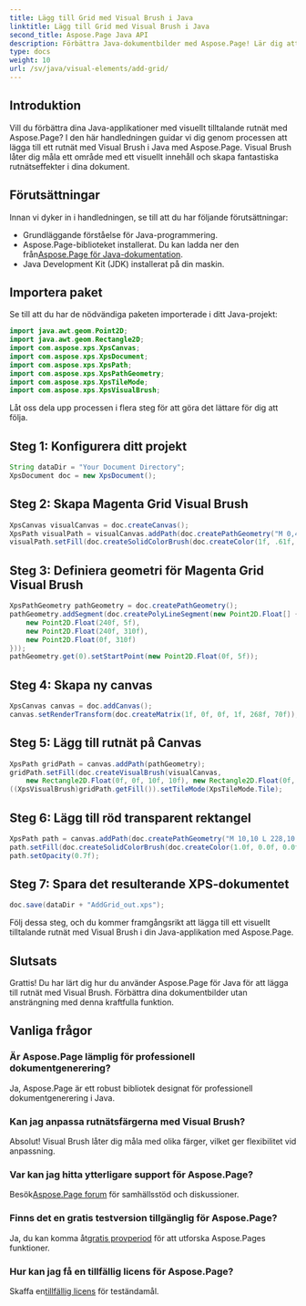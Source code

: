 ```yaml
---
title: Lägg till Grid med Visual Brush i Java
linktitle: Lägg till Grid med Visual Brush i Java
second_title: Aspose.Page Java API
description: Förbättra Java-dokumentbilder med Aspose.Page! Lär dig att lägga till rutnät med Visual Brush steg-för-steg. Öka din ansökans överklagande utan ansträngning.
type: docs
weight: 10
url: /sv/java/visual-elements/add-grid/
---
```

## Introduktion
Vill du förbättra dina Java-applikationer med visuellt tilltalande rutnät med Aspose.Page? I den här handledningen guidar vi dig genom processen att lägga till ett rutnät med Visual Brush i Java med Aspose.Page. Visual Brush låter dig måla ett område med ett visuellt innehåll och skapa fantastiska rutnätseffekter i dina dokument.
## Förutsättningar
Innan vi dyker in i handledningen, se till att du har följande förutsättningar:
- Grundläggande förståelse för Java-programmering.
-  Aspose.Page-biblioteket installerat. Du kan ladda ner den från[Aspose.Page för Java-dokumentation](https://reference.aspose.com/page/java/).
- Java Development Kit (JDK) installerat på din maskin.
## Importera paket
Se till att du har de nödvändiga paketen importerade i ditt Java-projekt:
```java
import java.awt.geom.Point2D;
import java.awt.geom.Rectangle2D;
import com.aspose.xps.XpsCanvas;
import com.aspose.xps.XpsDocument;
import com.aspose.xps.XpsPath;
import com.aspose.xps.XpsPathGeometry;
import com.aspose.xps.XpsTileMode;
import com.aspose.xps.XpsVisualBrush;
```
Låt oss dela upp processen i flera steg för att göra det lättare för dig att följa.
## Steg 1: Konfigurera ditt projekt
```java
String dataDir = "Your Document Directory";
XpsDocument doc = new XpsDocument();
```
## Steg 2: Skapa Magenta Grid Visual Brush
```java
XpsCanvas visualCanvas = doc.createCanvas();
XpsPath visualPath = visualCanvas.addPath(doc.createPathGeometry("M 0,4 L 4,4 4,0 6,0 6,4 10,4 10,6 6,6 6,10 4,10 4,6 0,6 Z"));
visualPath.setFill(doc.createSolidColorBrush(doc.createColor(1f, .61f, 0.1f, 0.61f)));
```
## Steg 3: Definiera geometri för Magenta Grid Visual Brush
```java
XpsPathGeometry pathGeometry = doc.createPathGeometry();
pathGeometry.addSegment(doc.createPolyLineSegment(new Point2D.Float[] {
    new Point2D.Float(240f, 5f),
    new Point2D.Float(240f, 310f),
    new Point2D.Float(0f, 310f)
}));
pathGeometry.get(0).setStartPoint(new Point2D.Float(0f, 5f));
```
## Steg 4: Skapa ny canvas
```java
XpsCanvas canvas = doc.addCanvas();
canvas.setRenderTransform(doc.createMatrix(1f, 0f, 0f, 1f, 268f, 70f));
```
## Steg 5: Lägg till rutnät på Canvas
```java
XpsPath gridPath = canvas.addPath(pathGeometry);
gridPath.setFill(doc.createVisualBrush(visualCanvas,
    new Rectangle2D.Float(0f, 0f, 10f, 10f), new Rectangle2D.Float(0f, 0f, 10f, 10f)));
((XpsVisualBrush)gridPath.getFill()).setTileMode(XpsTileMode.Tile);
```
## Steg 6: Lägg till röd transparent rektangel
```java
XpsPath path = canvas.addPath(doc.createPathGeometry("M 10,10 L 228,10 228,100 10,100"));
path.setFill(doc.createSolidColorBrush(doc.createColor(1.0f, 0.0f, 0.0f)));
path.setOpacity(0.7f);
```
## Steg 7: Spara det resulterande XPS-dokumentet
```java
doc.save(dataDir + "AddGrid_out.xps");
```
Följ dessa steg, och du kommer framgångsrikt att lägga till ett visuellt tilltalande rutnät med Visual Brush i din Java-applikation med Aspose.Page.
## Slutsats
Grattis! Du har lärt dig hur du använder Aspose.Page för Java för att lägga till rutnät med Visual Brush. Förbättra dina dokumentbilder utan ansträngning med denna kraftfulla funktion.
## Vanliga frågor
### Är Aspose.Page lämplig för professionell dokumentgenerering?
Ja, Aspose.Page är ett robust bibliotek designat för professionell dokumentgenerering i Java.
### Kan jag anpassa rutnätsfärgerna med Visual Brush?
Absolut! Visual Brush låter dig måla med olika färger, vilket ger flexibilitet vid anpassning.
### Var kan jag hitta ytterligare support för Aspose.Page?
 Besök[Aspose.Page forum](https://forum.aspose.com/c/page/39) för samhällsstöd och diskussioner.
### Finns det en gratis testversion tillgänglig för Aspose.Page?
 Ja, du kan komma åt[gratis provperiod](https://releases.aspose.com/) för att utforska Aspose.Pages funktioner.
### Hur kan jag få en tillfällig licens för Aspose.Page?
 Skaffa en[tillfällig licens](https://purchase.aspose.com/temporary-license/) för teständamål.